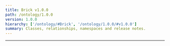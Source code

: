 ```yaml
---
title: Brick v1.0.0
path: /ontology/1.0.0
version: 1.0.0
hierarchy: ['/ontology/#Brick', '/ontology/1.0.0/#v1.0.0']
summary: Classes, relationships, namespaces and release notes.
---
```

---